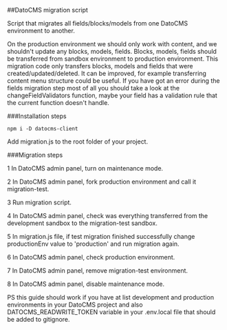 ##DatoCMS migration script

Script that migrates all fields/blocks/models from one DatoCMS environment to another.

On the production environment we should only work with content, and we shouldn't update any blocks, models, fields.
Blocks, models, fields should be transferred from sandbox environment to production environment.
This migration code only transfers blocks, models and fields that were created/updated/deleted.
It can be improved, for example transferring content menu structure could be useful.
If you have got an error during the fields migration step most of all you should take a look at the changeFieldValidators function, maybe your field has a validation rule that the current function doesn't handle.

###Installation steps

``npm i -D datocms-client``

Add migration.js to the root folder of your project.

###Migration steps

1 In DatoCMS admin panel, turn on maintenance mode.

2 In DatoCMS admin panel, fork production environment and call it migration-test.

3 Run migration script.

4 In DatoCMS admin panel, check was everything transferred from the development sandbox to the migration-test sandbox.

5 In migration.js file, if test migration finished successfully change productionEnv value to 'production' and run migration again.

6 In DatoCMS admin panel, check production environment.

7 In DatoCMS admin panel, remove migration-test environment.

8 In DatoCMS admin panel, disable maintenance mode.

PS this guide should work if you have at list development and production environments in your DatoCMS project and also DATOCMS_READWRITE_TOKEN variable in your .env.local file that should be added to gitignore.
